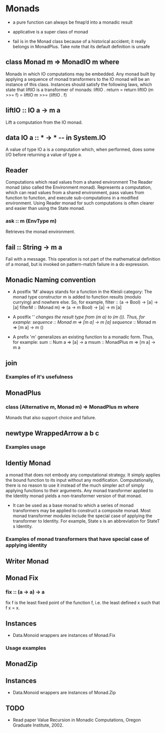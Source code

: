 
# Monads

- a pure function can always be fmap’d into a monadic result  
- applicative is a super class of monad 

- fail is in the Monad class because of a historical accident; it really belongs in MonadPlus. Take note that its default definition is unsafe 

## class Monad m => MonadIO m where
Monads in which IO computations may be embedded. Any monad built by applying a sequence of 
monad transformers to the IO monad will be an instance of this class.
Instances should satisfy the following laws, which state that liftIO is a transformer of monads:
liftIO . return = return
liftIO (m >>= f) = liftIO m >>= (liftIO . f) 

## liftIO :: IO a -> m a
Lift a computation from the IO monad.

## data IO a :: * -> * -- in System.IO
A value of type IO a is a computation which, when performed, does some I/O before returning a value of type a. 

## Reader
Computations which read values from a shared environment The Reader monad (also called the Environment monad). Represents a computation, which can read values from a shared environment,
pass values from function to function, and execute sub-computations in a modified environment. Using Reader monad for such 
computations is often clearer and easier than using the State monad.

### ask :: m (EnvType m) 
Retrieves the monad environment.

## fail :: String -> m a
Fail with a message. This operation is not part of the mathematical definition of a monad, but is invoked on pattern-match failure in a do expression. 

## Monadic Naming convention 
- A postfix 'M' always stands for a function in the Kleisli category: The monad type constructor m is added to function results (modulo currying) and nowhere else. So, for example,
 filter  ::              (a ->   Bool) -> [a] ->   [a]
 filterM :: (Monad m) => (a -> m Bool) -> [a] -> m [a]

- A postfix '_' changes the result type from (m a) to (m ()). Thus, for example:
 sequence  :: Monad m => [m a] -> m [a]
 sequence_ :: Monad m => [m a] -> m ()

- A prefix 'm' generalizes an existing function to a monadic form. Thus, for example:
 sum  :: Num a       => [a]   -> a
 msum :: MonadPlus m => [m a] -> m a

## join 
### Examples of it's usefulness 

## MonadPlus

### class (Alternative m, Monad m) => MonadPlus m where
Monads that also support choice and failure.

## newtype WrappedArrow a b c 

### Examples usage 

## Identiy Monad
a monad that does not embody any computational strategy. It simply applies the bound function to its input without any modification.
Computationally, there is no reason to use it instead of the much simpler act of simply applying functions to their arguments.
Any monad transformer applied to the Identity monad yields a non-transformer version of that monad. 

- It can be used as a base monad to which a series of monad transformers may be applied to construct a composite monad. Most monad transformer modules include the special case of applying the transformer to Identity. For example, State s is an abbreviation for StateT s Identity.
 
 
 
### Examples of monad transformers that have special case of applying identity 

## Writer Monad 


## Monad Fix 

### fix :: (a -> a) -> a 
fix f is the least fixed point of the function f, i.e. the least defined x such that f x = x. 

## Instances 
- Data.Monoid wrappers are instances of Monad.Fix 

### Usage examples


## MonadZip 

## Instances 
- Data.Monoid wrappers are instances of Monad.Zip
## TODO 
- Read paper Value Recursion in Monadic Computations, Oregon Graduate Institute, 2002.

 
